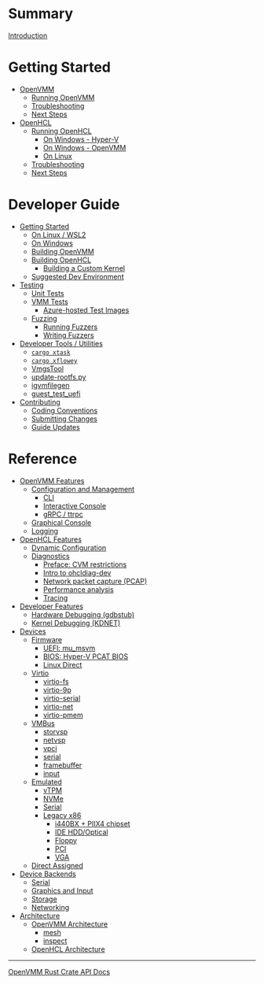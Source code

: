 # Summary

[Introduction](./index.md)

# Getting Started

- [OpenVMM](./user_guide/openvmm.md)
  - [Running OpenVMM](./user_guide/openvmm/run.md)
  - [Troubleshooting](./user_guide/openvmm/troubleshooting.md)
  - [Next Steps](./user_guide/openvmm/next_steps.md)
- [OpenHCL](./user_guide/openhcl.md)
  - [Running OpenHCL](./user_guide/openhcl/run.md)
    - [On Windows - Hyper-V](./user_guide/openhcl/run/hyperv.md)
    - [On Windows - OpenVMM](./user_guide/openhcl/run/openvmm.md)
    - [On Linux](./user_guide/openhcl/run/openvmm_linux.md)
  - [Troubleshooting](./user_guide/openhcl/troubleshooting.md)
  - [Next Steps](./user_guide/openhcl/next_steps.md)

# Developer Guide

- [Getting Started](./dev_guide/getting_started.md)
  - [On Linux / WSL2](./dev_guide/getting_started/linux.md)
  - [On Windows](./dev_guide/getting_started/windows.md)
  - [Building OpenVMM](./dev_guide/getting_started/build_openvmm.md)
  - [Building OpenHCL](./dev_guide/getting_started/build_openhcl.md)
    - [Building a Custom Kernel](./dev_guide/getting_started/build_ohcl_kernel.md)
  - [Suggested Dev Environment](./dev_guide/getting_started/suggested_dev_env.md)
- [Testing](./dev_guide/tests.md)
  - [Unit Tests](./dev_guide/tests/unit.md)
  - [VMM Tests](./dev_guide/tests/vmm.md)
    - [Azure-hosted Test Images](./dev_guide/tests/vmm/azure_images.md)
  - [Fuzzing](./dev_guide/tests/fuzzing.md)
    - [Running Fuzzers](./dev_guide/tests/fuzzing/running.md)
    - [Writing Fuzzers](./dev_guide/tests/fuzzing/writing.md)
- [Developer Tools / Utilities](./dev_guide/dev_tools.md)
  - [`cargo xtask`](./dev_guide/dev_tools/xtask.md)
  - [`cargo xflowey`](./dev_guide/dev_tools/xflowey.md)
  - [VmgsTool](./dev_guide/dev_tools/vmgstool.md)
  - [update-rootfs.py]()
  - [igvmfilegen]()
  - [guest_test_uefi](./dev_guide/dev_tools/guest_test_uefi.md)
- [Contributing](./dev_guide/contrib.md)
  - [Coding Conventions](./dev_guide/contrib/code.md)
  - [Submitting Changes](./dev_guide/contrib/pr.md)
  - [Guide Updates](./dev_guide/contrib/guide.md)

# Reference

- [OpenVMM Features](./reference/openvmm.md)
  - [Configuration and Management]()
    - [CLI](./reference/openvmm/management/cli.md)
    - [Interactive Console](./reference/openvmm/management/interactive_console.md)
    - [gRPC / ttrpc]()
  - [Graphical Console](./reference/openvmm/graphical_console.md)
  - [Logging](./reference/openvmm/logging.md)
- [OpenHCL Features](./reference/openhcl.md)
  - [Dynamic Configuration]()
  - [Diagnostics](./reference/openhcl/diag.md)
    - [Preface: CVM restrictions](./reference/openhcl/diag/cvm_restrictions.md)
    - [Intro to ohcldiag-dev](./reference/openhcl/diag/ohcldiag_dev.md)
    - [Network packet capture (PCAP)](./reference/openhcl/diag/ohcldiag_dev/pcap.md)
    - [Performance analysis](./reference/openhcl/diag/ohcldiag_dev/perf.md)
    - [Tracing](./reference/openhcl/diag/tracing.md)
- [Developer Features]()
  - [Hardware Debugging (gdbstub)](./reference/dev_feats/gdbstub.md)
  - [Kernel Debugging (KDNET)](./reference/dev_feats/kdnet.md)
- [Devices]()
  - [Firmware]()
    - [UEFI: mu_msvm](./reference/devices/firmware/mu_msvm_uefi.md)
    - [BIOS: Hyper-V PCAT BIOS](./reference/devices/firmware/pcat_bios.md)
    - [Linux Direct]()
  - [Virtio]()
      - [virtio-fs]()
      - [virtio-9p]()
      - [virtio-serial]()
      - [virtio-net]()
      - [virtio-pmem]()
  - [VMBus]()
      - [storvsp]()
      - [netvsp]()
      - [vpci]()
      - [serial]()
      - [framebuffer]()
      - [input]()
  - [Emulated]()
    - [vTPM]()
    - [NVMe]()
    - [Serial]()
    - [Legacy x86]()
      - [i440BX + PIIX4 chipset]()
      - [IDE HDD/Optical]()
      - [Floppy]()
      - [PCI]()
      - [VGA]()
  - [Direct Assigned]()
- [Device Backends]()
  - [Serial]()
  - [Graphics and Input]()
  - [Storage]()
  - [Networking]()
- [Architecture](./reference/architecture.md)
  - [OpenVMM Architecture](./reference/architecture/openvmm.md)
    - [mesh]()
    - [inspect]()
  - [OpenHCL Architecture](./reference/architecture/openhcl.md)

---

[OpenVMM Rust Crate API Docs](./rustdoc.md)
